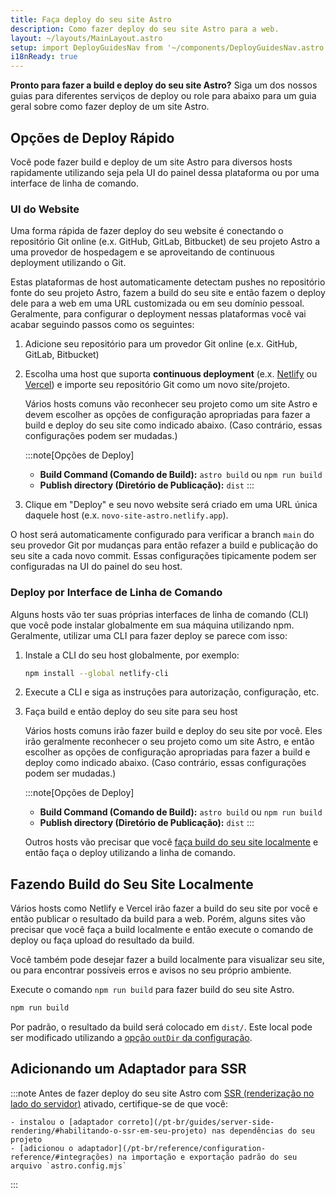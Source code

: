 ```yaml
---
title: Faça deploy do seu site Astro
description: Como fazer deploy do seu site Astro para a web.
layout: ~/layouts/MainLayout.astro
setup: import DeployGuidesNav from '~/components/DeployGuidesNav.astro';
i18nReady: true
---
```

**Pronto para fazer a build e deploy do seu site Astro?** Siga um dos nossos guias para diferentes serviços de deploy ou role para abaixo para um guia geral sobre como fazer deploy de um site Astro.

<DeployGuidesNav />

## Opções de Deploy Rápido

Você pode fazer build e deploy de um site Astro para diversos hosts rapidamente utilizando seja pela UI do painel dessa plataforma ou por uma interface de linha de comando.

### UI do Website

Uma forma rápida de fazer deploy do seu website é conectando o repositório Git online (e.x. GitHub, GitLab, Bitbucket) de seu projeto Astro a uma provedor de hospedagem e se aproveitando de continuous deployment utilizando o Git.

Estas plataformas de host automaticamente detectam pushes no repositório fonte do seu projeto Astro, fazem a build do seu site e então fazem o deploy dele para a web em uma URL customizada ou em seu domínio pessoal. Geralmente, para configurar o deployment nessas plataformas você vai acabar seguindo passos como os seguintes: 

1. Adicione seu repositório para um provedor Git online (e.x. GitHub, GitLab, Bitbucket)

1. Escolha uma host que suporta **continuous deployment** (e.x. [Netlify](/pt-br/guides/deploy/netlify/) ou [Vercel](/pt-br/guides/deploy/vercel/)) e importe seu repositório Git como um novo site/projeto.

    Vários hosts comuns vão reconhecer seu projeto como um site Astro e devem escolher as opções de configuração apropriadas para fazer a build e deploy do seu site como indicado abaixo. (Caso contrário, essas configurações podem ser mudadas.)

    :::note[Opções de Deploy]
    - **Build Command (Comando de Build):** `astro build` ou `npm run build`
    - **Publish directory (Diretório de Publicação):** `dist`
    :::

1. Clique em "Deploy" e seu novo website será criado em uma URL única daquele host (e.x. `novo-site-astro.netlify.app`).

O host será automaticamente configurado para verificar a branch `main` do seu provedor Git por mudanças para então refazer a build e publicação do seu site a cada novo commit. Essas configurações tipicamente podem ser configuradas na UI do painel do seu host.

### Deploy por Interface de Linha de Comando

Alguns hosts vão ter suas próprias interfaces de linha de comando (CLI) que você pode instalar globalmente em sua máquina utilizando npm. Geralmente, utilizar uma CLI para fazer deploy se parece com isso:

1. Instale a CLI do seu host globalmente, por exemplo:

    ```bash
    npm install --global netlify-cli
    ```

1. Execute a CLI e siga as instruções para autorização, configuração, etc.

1. Faça build e então deploy do seu site para seu host

    Vários hosts comuns irão fazer build e deploy do seu site por você. Eles irão geralmente reconhecer o seu projeto como um site Astro, e então escolher as opções de configuração apropriadas para fazer a build e deploy como indicado abaixo. (Caso contrário, essas configurações podem ser mudadas.)

    :::note[Opções de Deploy]
    - **Build Command (Comando de Build):** `astro build` ou `npm run build`
    - **Publish directory (Diretório de Publicação):** `dist`
    :::


    Outros hosts vão precisar que você [faça build do seu site localmente](#fazendo-build-do-seu-site-localmente) e então faça o deploy utilizando a linha de comando.

## Fazendo Build do Seu Site Localmente

Vários hosts como Netlify e Vercel irão fazer a build do seu site por você e então publicar o resultado da build para a web. Porém, alguns sites vão precisar que você faça a build localmente e então execute o comando de deploy ou faça upload do resultado da build.

Você também pode desejar fazer a build localmente para visualizar seu site, ou para encontrar possíveis erros e avisos no seu próprio ambiente.

Execute o comando `npm run build` para fazer build do seu site Astro.

```bash
npm run build
```

Por padrão, o resultado da build será colocado em `dist/`. Este local pode ser modificado utilizando a [opção `outDir` da configuração](/pt-br/reference/configuration-reference/#outdir). 

## Adicionando um Adaptador para SSR

:::note
Antes de fazer deploy do seu site Astro com [SSR (renderização no lado do servidor)](/pt-br/guides/server-side-rendering/) ativado, certifique-se de que você:

    - instalou o [adaptador correto](/pt-br/guides/server-side-rendering/#habilitando-o-ssr-em-seu-projeto) nas dependências do seu projeto
    - [adicionou o adaptador](/pt-br/reference/configuration-reference/#integrações) na importação e exportação padrão do seu arquivo `astro.config.mjs`
:::

